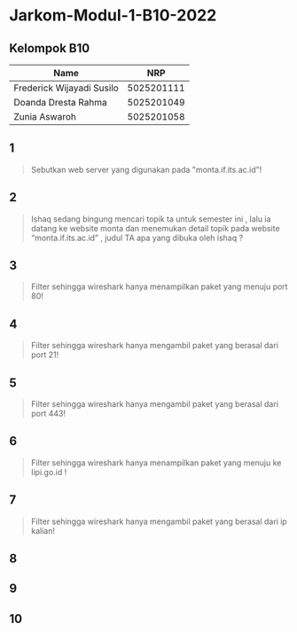 # Jarkom-Modul-1-B10-2022

## Kelompok B10
| Name                      | NRP        | 
| ------------------------- | ---------- |
| Frederick Wijayadi Susilo | 5025201111 |
| Doanda Dresta Rahma       | 5025201049 |
| Zunia Aswaroh             | 5025201058 |

## 1
> Sebutkan web server yang digunakan pada "monta.if.its.ac.id"! 


## 2
> Ishaq sedang bingung mencari topik ta untuk semester ini , lalu ia datang ke website monta dan menemukan detail topik pada website “monta.if.its.ac.id” , judul TA apa yang dibuka oleh ishaq ?

## 3
> Filter sehingga wireshark hanya menampilkan paket yang menuju port 80!

## 4
> Filter sehingga wireshark hanya mengambil paket yang berasal dari port 21!

## 5
> Filter sehingga wireshark hanya mengambil paket yang berasal dari port 443!

## 6
> Filter sehingga wireshark hanya menampilkan paket yang menuju ke lipi.go.id !


## 7
> Filter sehingga wireshark hanya mengambil paket yang berasal dari ip kalian!


## 8
> 

## 9
> 

## 10
> 
